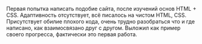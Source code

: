 Первая попытка написать подобие сайта, после изучений основ HTML + CSS. 
Адаптивность отсутствует, всё писалось на чистом HTML, CSS. Присутствует обилие плохого кода, очень трудно разобраться что и где написано, как взаимосвязано друг с другом.
Выложил как пример своего прогресса, фактически это первая работа.  
